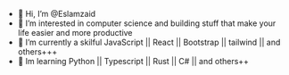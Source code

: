 - 👋 Hi, I’m @Eslamzaid
- 👀 I’m interested in computer science and building stuff that make your life easier and more productive
- 💫 I’m currently a skilful JavaScript || React || Bootstrap || tailwind ||  and others+++
- 🌠 Im learning Python || Typescript || Rust || C# || and others++

<!---
Eslamzaid/Eslamzaid is a ✨ special ✨ repository because its `README.md` (this file) appears on your GitHub profile.
You can click the Preview link to take a look at your changes.
--->
